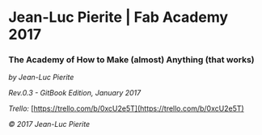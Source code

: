 # Jean-Luc Pierite \| Fab Academy 2017

### The Academy of How to Make \(almost\) Anything \(that works\)

_by Jean-Luc Pierite_

_Rev.0.3 - GitBook Edition, January 2017_

_Trello:_ [https://trello.com/b/0xcU2e5T](https://trello.com/b/0xcU2e5T)

_&copy; 2017 Jean-Luc Pierite_
